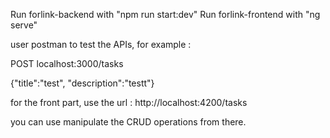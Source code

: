 Run forlink-backend with "npm run start:dev"
Run forlink-frontend with "ng serve"

user postman to test the APIs, for example :

POST
localhost:3000/tasks

{"title":"test",
"description":"testt"}

for the front part, use the url :
http://localhost:4200/tasks

you can use manipulate the CRUD operations from there.